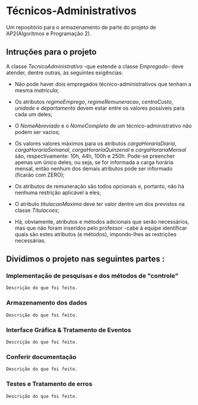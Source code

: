 # Técnicos-Administrativos
  Um repositório para o armazenamento de parte do projeto de AP2(Algoritmos e Programação 2).
  
## Intruções para o projeto
A classe *TecnicoAdministrativo* -que estende a classe *Empregado*- deve atender, dentre outras, às seguintes exigências:

* Não pode haver dois empregados técnico-administrativos que tenham a mesma
*matricula*;

* Os atributos *regimeEmprego*, *regimeRemuneracao*, *centroCusto*, *unidade* e
*departamento* devem estar entre os valores possíveis para cada um deles;

* O *NomeAbreviado* e o *NomeCompleto* de um técnico-administrativo não podem ser
vazios;

* Os valores valores máximos para os atributos *cargaHorariaDiaria*,
*cargaHorariaSemanal*, *cargaHorariaQuinzenal* e *cargaHorariaMensal* são, respectivamente:
10h, 44h, 100h e 250h. Pode-se preencher apenas um único deles, ou
seja, se for informada a carga horária mensal, então nenhum dos demais atributos
pode ser informado (ficarão com ZERO);

* Os atributos de remuneração são todos opcionais e, portanto, não há nenhuma restrição
aplicável a eles;

* O atributo *titulacaoMaxima* deve ter valor dentre um dos previstos na classe
*Titulacoes*;

* Há, obviamente, atributos e métodos adicionais que serão necessários, mas que não
foram inseridos pelo professor -cabe à equipe identificar quais são estes atributos
(e métodos), impondo-lhes as restrições necessárias.

## Dividimos o projeto nas seguintes partes :

  ### Implementação de **pesquisas** e dos métodos de **"controle"**
    Descrição do que foi feito.
    
  ### Armazenamento dos dados
    Descrição do que foi feito.
    
  ### Interface Gráfica & Tratamento de Eventos
    Descrição do que foi feito.
    
  ### Conferir documentação
    Descrição do que foi feito.
    
  ### Testes e Tratamento de erros
    Descrição do que foi feito.
